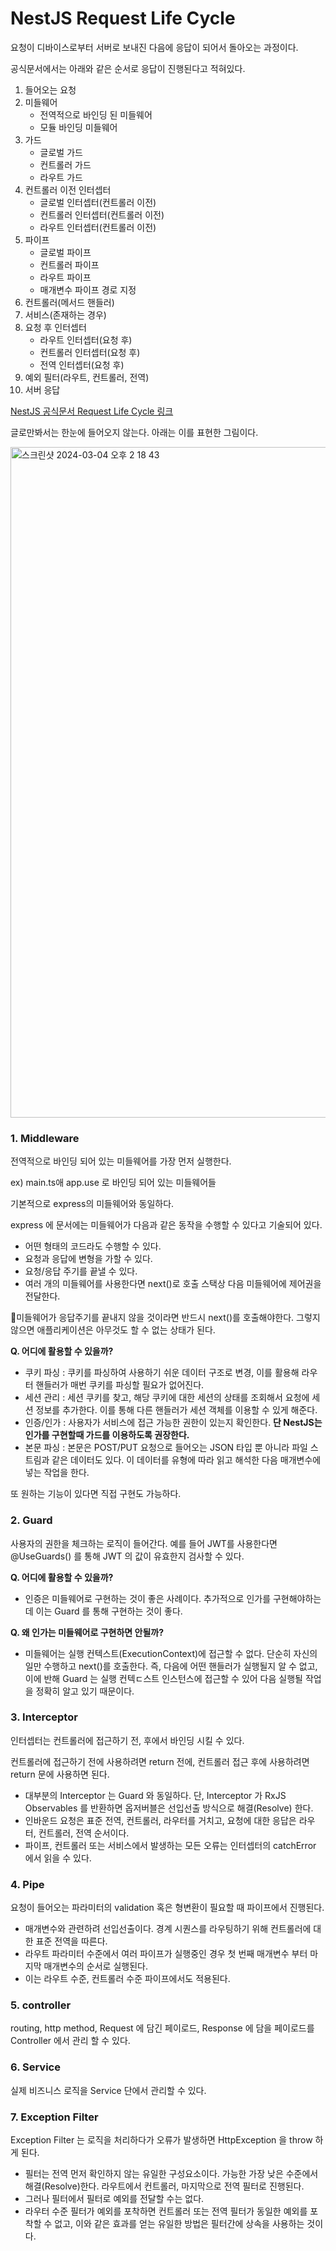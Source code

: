 # NestJS Request Life Cycle

요청이 디바이스로부터 서버로 보내진 다음에 응답이 되어서 돌아오는 과정이다.

공식문서에서는 아래와 같은 순서로 응답이 진행된다고 적혀있다.

1. 들어오는 요청
2. 미들웨어
   - 전역적으로 바인딩 된 미들웨어
   - 모듈 바인딩 미들웨어
3. 가드
   - 글로벌 가드
   - 컨트롤러 가드
   - 라우트 가드
4. 컨트롤러 이전 인터셉터
   - 글로벌 인터셉터(컨트롤러 이전)
   - 컨트롤러 인터셉터(컨트롤러 이전)
   - 라우트 인터셉터(컨트롤러 이전)
5. 파이프
   - 글로벌 파이프
   - 컨트롤러 파이프
   - 라우트 파이프
   - 매개변수 파이프 경로 지정
6. 컨트롤러(메서드 핸들러)
7. 서비스(존재하는 경우)
8. 요청 후 인터셉터
   - 라우트 인터셉터(요청 후)
   - 컨트롤러 인터셉터(요청 후)
   - 전역 인터셉터(요청 후)
9. 예외 필터(라우트, 컨트롤러, 전역)
10. 서버 응답

[NestJS 공식문서 Request Life Cycle 링크](https://docs.nestjs.com/faq/request-lifecycle)

글로만봐서는 한눈에 들어오지 않는다. 아래는 이를 표현한 그림이다.

<img width="1073" alt="스크린샷 2024-03-04 오후 2 18 43" src="https://github.com/munyeol-Yoon/DC-day1-document/assets/50113066/a3043775-f92e-4091-aefe-13b50ca10a35">

### 1. Middleware

전역적으로 바인딩 되어 있는 미들웨어를 가장 먼저 실행한다.

ex) main.ts애 app.use 로 바인딩 되어 있는 미들웨어들

기본적으로 express의 미들웨어와 동일하다.

express 에 문서에는 미들웨어가 다음과 같은 동작을 수행할 수 있다고 기술되어 있다.

- 어떤 형태의 코드라도 수행할 수 있다.
- 요청과 응답에 변형을 가할 수 있다.
- 요청/응답 주기를 끝낼 수 있다.
- 여러 개의 미들웨어를 사용한다면 next()로 호출 스택상 다음 미들웨어에 제어권을 전달한다.

미들웨어가 응답주기를 끝내지 않을 것이라면 반드시 next()를 호출해야한다. 그렇지 않으면 애플리케이션은 아무것도 할 수 없는 상태가 된다.

**Q. 어디에 활용할 수 있을까?**

- 쿠키 파싱 : 쿠키를 파싱하여 사용하기 쉬운 데이터 구조로 변경, 이를 활용해 라우터 핸들러가 매번 쿠키를 파싱할 필요가 없어진다.
- 세션 관리 : 세션 쿠키를 찾고, 해당 쿠키에 대한 세션의 상태를 조회해서 요청에 세션 정보를 추가한다. 이를 통해 다른 핸들러가 세션 객체를 이용할 수 있게 해준다.
- 인증/인가 : 사용자가 서비스에 접근 가능한 권한이 있는지 확인한다. **단 NestJS는 인가를 구현할때 가드를 이용하도록 권장한다.**
- 본문 파싱 : 본문은 POST/PUT 요청으로 들어오는 JSON 타입 뿐 아니라 파일 스트림과 같은 데이터도 있다. 이 데이터를 유형에 따라 읽고 해석한 다음 매개변수에 넣는 작업을 한다.

또 원하는 기능이 있다면 직접 구현도 가능하다.

### 2. Guard

사용자의 권한을 체크하는 로직이 들어간다. 예를 들어 JWT를 사용한다면 @UseGuards() 를 통해 JWT 의 값이 유효한지 검사할 수 있다.

**Q. 어디에 활용할 수 있을까?**

- 인증은 미들웨어로 구현하는 것이 좋은 사례이다. 추가적으로 인가를 구현해야하는데 이는 Guard 를 통해 구현하는 것이 좋다.

**Q. 왜 인가는 미들웨어로 구현하면 안될까?**

- 미들웨어는 실행 컨텍스트(ExecutionContext)에 접근할 수 없다. 단순히 자신의 일만 수행하고 next()를 호출한다. 즉, 다음에 어떤 핸들러가 실행될지 알 수 없고, 이에 반해 Guard 는 실행 컨텍ㄷ스트 인스턴스에 접근할 수 있어 다음 실행될 작업을 정확히 알고 있기 때문이다.

### 3. Interceptor

인터셉터는 컨트롤러에 접근하기 전, 후에서 바인딩 시킬 수 있다.

컨트롤러에 접근하기 전에 사용하려면 return 전에, 컨트롤러 접근 후에 사용하려면 return 문에 사용하면 된다.

- 대부분의 Interceptor 는 Guard 와 동일하다. 단, Interceptor 가 RxJS Observables 를 반환하면 옵저버블은 선입선출 방식으로 해결(Resolve) 한다.
- 인바운드 요청은 표준 전역, 컨트롤러, 라우터를 거치고, 요청에 대한 응답은 라우터, 컨트롤러, 전역 순서이다.
- 파이프, 컨트롤러 또는 서비스에서 발생하는 모든 오류는 인터셉터의 catchError 에서 읽을 수 있다.

### 4. Pipe

요청이 들어오는 파라미터의 validation 혹은 형변환이 필요할 때 파이프에서 진행된다.

- 매개변수와 관련하려 선입선출이다. 경계 시퀀스를 라우팅하기 위해 컨트롤러에 대한 표준 전역을 따른다.
- 라우트 파라미터 수준에서 여러 파이프가 실행중인 경우 첫 번째 매개변수 부터 마지막 매개변수의 순서로 실행된다.
- 이는 라우트 수준, 컨트롤러 수준 파이프에서도 적용된다.

### 5. controller

routing, http method, Request 에 담긴 페이로드, Response 에 담을 페이로드를 Controller 에서 관리 할 수 있다.

### 6. Service

실제 비즈니스 로직을 Service 단에서 관리할 수 있다.

### 7. Exception Filter

Exception Filter 는 로직을 처리하다가 오류가 발생하면 HttpException 을 throw 하게 된다.

- 필터는 전역 먼저 확인하지 않는 유일한 구성요소이다. 가능한 가장 낮은 수준에서 해결(Resolve)한다. 라우트에서 컨트롤러, 마지막으로 전역 필터로 진행된다.
- 그러나 필터에서 필터로 예외를 전달할 수는 없다.
- 라우터 수준 필터가 예외를 포착하면 컨트롤러 또는 전역 필터가 동일한 예외를 포착할 수 없고, 이와 같은 효과를 얻는 유일한 방법은 필터간에 상속을 사용하는 것이다.
